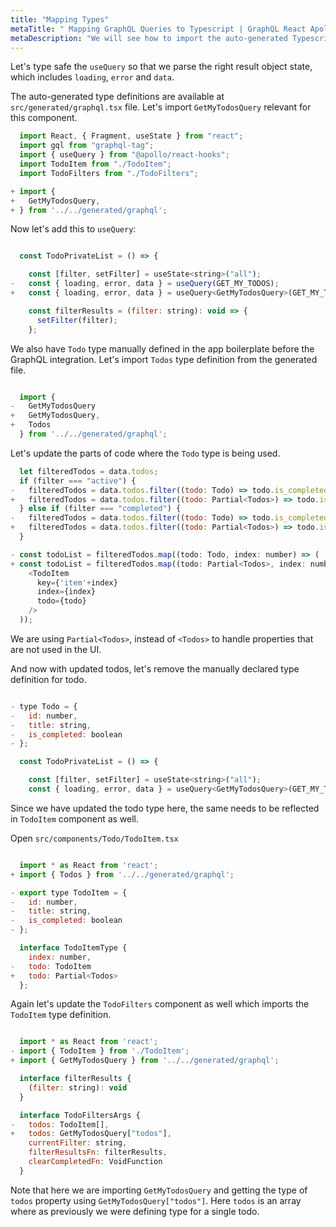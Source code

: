 ```yaml
---
title: "Mapping Types"
metaTitle: " Mapping GraphQL Queries to Typescript | GraphQL React Apollo Typescript Tutorial"
metaDescription: "We will see how to import the auto-generated Typescript types for GraphQL queries to add type safety to Todo component"
---
```


Let's type safe the `useQuery` so that we parse the right result object state, which includes `loading`, `error` and `data`.

The auto-generated type definitions are available at `src/generated/graphql.tsx` file. Let's import `GetMyTodosQuery` relevant for this component.

```javascript
  import React, { Fragment, useState } from "react";
  import gql from "graphql-tag";
  import { useQuery } from "@apollo/react-hooks";
  import TodoItem from "./TodoItem";
  import TodoFilters from "./TodoFilters";

+ import { 
+   GetMyTodosQuery,
+ } from '../../generated/graphql';

```

Now let's add this to `useQuery`:

```javascript

  const TodoPrivateList = () => {

    const [filter, setFilter] = useState<string>("all");
-   const { loading, error, data } = useQuery(GET_MY_TODOS);
+   const { loading, error, data } = useQuery<GetMyTodosQuery>(GET_MY_TODOS);

    const filterResults = (filter: string): void => {
      setFilter(filter);
    };

```

We also have `Todo` type manually defined in the app boilerplate before the GraphQL integration. Let's import `Todos` type definition from the generated file.

```javascript

  import { 
-   GetMyTodosQuery
+   GetMyTodosQuery,
+   Todos
  } from '../../generated/graphql';

```

Let's update the parts of code where the `Todo` type is being used.

```javascript
  let filteredTodos = data.todos;
  if (filter === "active") {
-   filteredTodos = data.todos.filter((todo: Todo) => todo.is_completed !== true);
+   filteredTodos = data.todos.filter((todo: Partial<Todos>) => todo.is_completed !== true);
  } else if (filter === "completed") {
-   filteredTodos = data.todos.filter((todo: Todo) => todo.is_completed === true);
+   filteredTodos = data.todos.filter((todo: Partial<Todos>) => todo.is_completed === true);
  }

- const todoList = filteredTodos.map((todo: Todo, index: number) => (
+ const todoList = filteredTodos.map((todo: Partial<Todos>, index: number) => (
    <TodoItem
      key={'item'+index}
      index={index}
      todo={todo}
    />
  ));
```

We are using `Partial<Todos>`, instead of `<Todos>` to handle properties that are not used in the UI.

And now with updated todos, let's remove the manually declared type definition for todo.

```javascript

- type Todo = {
-   id: number,
-   title: string,
-   is_completed: boolean
- };

  const TodoPrivateList = () => {

    const [filter, setFilter] = useState<string>("all");
    const { loading, error, data } = useQuery<GetMyTodosQuery>(GET_MY_TODOS);

```

Since we have updated the todo type here, the same needs to be reflected in `TodoItem` component as well.

Open `src/components/Todo/TodoItem.tsx`

```javascript

  import * as React from 'react';
+ import { Todos } from '../../generated/graphql';

- export type TodoItem = {
-   id: number,
-   title: string,
-   is_completed: boolean
- };

  interface TodoItemType {
    index: number,
-   todo: TodoItem
+   todo: Partial<Todos>
  };

```

Again let's update the `TodoFilters` component as well which imports the `TodoItem` type definition.

```javascript

  import * as React from 'react';
- import { TodoItem } from './TodoItem';
+ import { GetMyTodosQuery } from '../../generated/graphql';

  interface filterResults {
    (filter: string): void
  }

  interface TodoFiltersArgs {
-   todos: TodoItem[],
+   todos: GetMyTodosQuery["todos"],
    currentFilter: string,
    filterResultsFn: filterResults,
    clearCompletedFn: VoidFunction
  }

```

Note that here we are importing `GetMyTodosQuery` and getting the type of `todos` property using `GetMyTodosQuery["todos"]`. Here `todos` is an array where as previously we were defining type for a single todo.





